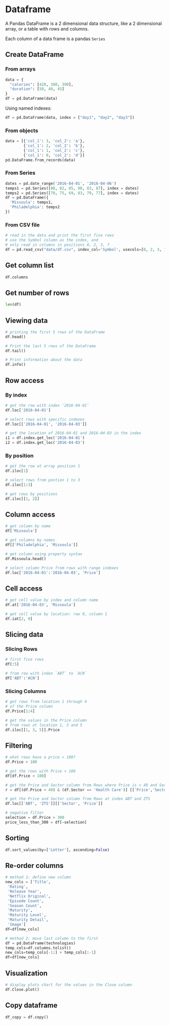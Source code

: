 # Dataframe

A Pandas DataFrame is a 2 dimensional data structure, like a 2 dimensional array, or a table with rows and columns.

Each column of a data frame is a pandas `Series`

## Create DataFrame

### From arrays

```py
data = {
  "calories": [420, 380, 390],
  "duration": [50, 40, 45]
}
df = pd.DataFrame(data)
```

Using named indexes:

```py
df = pd.DataFrame(data, index = ["day1", "day2", "day3"])
```

### From objects

```py
data = [{'col_1': 3, 'col_2': 'a'},
        {'col_1': 2, 'col_2': 'b'},
        {'col_1': 1, 'col_2': 'c'},
        {'col_1': 0, 'col_2': 'd'}]
pd.DataFrame.from_records(data)
```

### From Series

```py
dates = pd.date_range('2016-04-01', '2016-04-06')
temps1 = pd.Series([80, 82, 85, 90, 83, 87], index = dates)
temps2 = pd.Series([70, 75, 69, 83, 79, 77], index = dates)
df = pd.DataFrame({
  'Missoula': temps1, 
  'Philadelphia': temps2
})
```

### From CSV file

```py
# read in the data and print the first five rows
# use the Symbol column as the index, and 
# only read in columns in positions 0, 2, 3, 7
df = pd.read_csv("data/df.csv", index_col='Symbol', usecols=[0, 2, 3, 7])
```

## Get column list

```py
df.columns
```

## Get number of rows

```py
len(df)
```

## Viewing data

```py
# printing the first 5 rows of the DataFrame
df.head()

# Print the last 5 rows of the DataFrame
df.tail()

# Print information about the data
df.info()
```

## Row access

### By index

```py
# get the row with index '2016-04-01'
df.loc['2016-04-01']

# select rows with specific indexes
df.loc[['2016-04-01', '2016-04-03']]

# get the location of 2016-04-01 and 2016-04-03 in the index
i1 = df.index.get_loc('2016-04-01')
i2 = df.index.get_loc('2016-04-03')
```

### By position

```py
# get the row at array position 1
df.iloc[1]

# select rows from postion 1 to 3
df.iloc[1:3]

# get rows by positions
df.iloc[[1, 2]]
```

## Column access

```py
# get column by name
df['Missoula']

# get columns by names
df[['Philadelphia', 'Missoula']]

# get column using property syntax
df.Missoula.head()

# select column Price from rows with range indexes
df.loc['2016-04-01':'2016-04-03', 'Price']
```

## Cell access

```py
# get cell value by index and column name
df.at['2016-04-03', 'Missoula']

# get cell value by location: row 0, column 1
df.iat[2, 0]
```

## Slicing data

### Slicing Rows

```py
# first five rows
df[:5]

# from row with index `ABT` to `ACN`
df['ABT':'ACN']
```

### Slicing Columns

```py
# get rows from location 1 through 4 
# of the Price column
df.Price[1:4]
```

```py
# get the values in the Price column 
# from rows at location 1, 3 and 5
df.iloc[[1, 3, 5]].Price
```

## Filtering

```py
# what rows have a price < 100?
df.Price < 100

# get the rows with Price < 100
df[df.Price < 100]

# get the Price and Sector column from Rows where Price is < 40 and Sector = Health Care
r = df[(df.Price < 40) & (df.Sector == 'Health Care')] [['Price','Sector']]

# get the Price and Sector column from Rows at index ABT and ZTS
df.loc[['ABT', 'ZTS']][['Sector', 'Price']]

# negative filter
selection = df.Price > 300
price_less_than_300 = df[~selection]
```

## Sorting

```py
df.sort_values(by=['Letter'], ascending=False)
```

## Re-order columns

```py
# method 1: define new column
new_cols = ['Title',
 'Rating',
 'Release Year',
 'Netflix Original',
 'Episode Count',
 'Season Count',
 'Maturity',
 'Maturity Level',
 'Maturity Detail',
 'Image']
df=df[new_cols]

# method 2: move last column to the first
df = pd.DataFrame(technologies)
temp_cols=df.columns.tolist()
new_cols=temp_cols[-1:] + temp_cols[:-1]
df=df[new_cols]
```

## Visualization

```py
# display plots chart for the values in the Close column
df.Close.plot()
```

## Copy dataframe

```py
df_copy = df.copy()
```